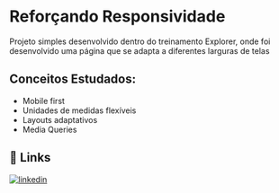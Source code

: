 
# Reforçando Responsividade
Projeto simples desenvolvido dentro do treinamento Explorer, onde foi desenvolvido uma página que se adapta a diferentes larguras de telas

## Conceitos Estudados:

- Mobile first
- Unidades de medidas flexíveis
- Layouts adaptativos
- Media Queries

## 🔗 Links
[![linkedin](https://img.shields.io/badge/linkedin-0A66C2?style=for-the-badge&logo=linkedin&logoColor=white)](https://www.linkedin.com/in/webdevjoao/)


